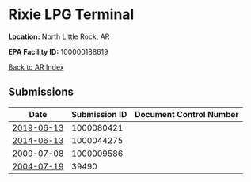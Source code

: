 # Rixie LPG Terminal

**Location:** North Little Rock, AR

**EPA Facility ID:** 100000188619

[Back to AR Index](../../index.md)

## Submissions

| Date | Submission ID | Document Control Number |
|------|--------------|-------------------------|
| [2019-06-13](submissions/1000080421.md) | 1000080421 |  |
| [2014-06-13](submissions/1000044275.md) | 1000044275 |  |
| [2009-07-08](submissions/1000009586.md) | 1000009586 |  |
| [2004-07-19](submissions/39490.md) | 39490 |  |
